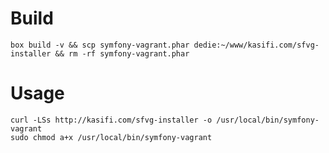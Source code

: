 Build
=====

    box build -v && scp symfony-vagrant.phar dedie:~/www/kasifi.com/sfvg-installer && rm -rf symfony-vagrant.phar

Usage
=====

    curl -LSs http://kasifi.com/sfvg-installer -o /usr/local/bin/symfony-vagrant
    sudo chmod a+x /usr/local/bin/symfony-vagrant

